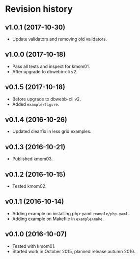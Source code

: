 Revision history
===================


v1.0.1 (2017-10-30)
-------------------

* Update validators and removing old validators.


v1.0.0 (2017-10-18)
-------------------

* Pass all tests and inspect for kmom01.
* After upgrade to dbwebb-cli v2.


v0.1.5 (2017-10-18)
-------------------

* Before upgrade to dbwebb-cli v2.
* Added `example/figure`.


v0.1.4 (2016-10-26)
-------------------

* Updated clearfix in less grid examples.


v0.1.3 (2016-10-21)
-------------------

* Published kmom03.


v0.1.2 (2016-10-15)
-------------------

* Tested kmom02.


v0.1.1 (2016-10-14)
-------------------

* Adding example on installing php-yaml `example/php-yaml`.
* Adding example on Makefile in `example/make`.


v0.1.0 (2016-10-07)
-------------------

* Tested with kmom01.
* Started work in October 2015, planned release autumn 2016.
